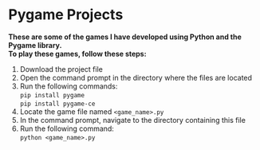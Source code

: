 # Pygame Projects


<b>These are some of the games I have developed using Python and the Pygame library.<br>
To play these games, follow these steps:</b>

1. Download the project file
2. Open the command prompt in the directory where the files are located
3. Run the following commands:<br>
   `pip install pygame`<br>
   `pip install pygame-ce`
4. Locate the game file named `<game_name>.py`
5. In the command prompt, navigate to the directory containing this file
6. Run the following command:<br>
   `python <game_name>.py`

